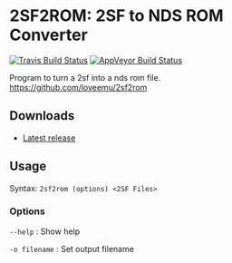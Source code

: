 2SF2ROM: 2SF to NDS ROM Converter
=================================
[![Travis Build Status](https://travis-ci.org/loveemu/2sf2rom.svg?branch=master)](https://travis-ci.org/loveemu/2sf2rom) [![AppVeyor Build Status](https://ci.appveyor.com/api/projects/status/nxak9jvm7nn8daa9/branch/master?svg=true)](https://ci.appveyor.com/project/loveemu/2sf2rom/branch/master)

Program to turn a 2sf into a nds rom file.
<https://github.com/loveemu/2sf2rom>

Downloads
---------

- [Latest release](https://github.com/loveemu/2sf2rom/releases/latest)

Usage
-----

Syntax: `2sf2rom (options) <2SF Files>`

### Options ###

`--help`
  : Show help

`-o filename`
  : Set output filename
